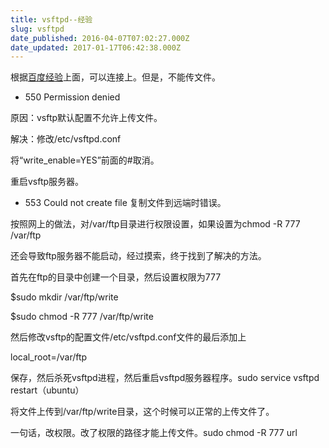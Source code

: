 ```yaml
---
title: vsftpd--经验
slug: vsftpd
date_published: 2016-04-07T07:02:27.000Z
date_updated: 2017-01-17T06:42:38.000Z
---
```


根据[百度经验](http://jingyan.baidu.com/article/67508eb4d6c4fd9ccb1ce470.html)上面，可以连接上。但是，不能传文件。

- 550 Permission denied

原因：vsftp默认配置不允许上传文件。

解决：修改/etc/vsftpd.conf

将“write_enable=YES”前面的#取消。

重启vsftp服务器。

- 553 Could not create file 复制文件到远端时错误。

按照网上的做法，对/var/ftp目录进行权限设置，如果设置为chmod -R 777 /var/ftp

还会导致ftp服务器不能启动，经过摸索，终于找到了解决的方法。

首先在ftp的目录中创建一个目录，然后设置权限为777

$sudo mkdir /var/ftp/write

$sudo chmod -R 777 /var/ftp/write

然后修改vsftp的配置文件/etc/vsftpd.conf文件的最后添加上

local_root=/var/ftp

保存，然后杀死vsftpd进程，然后重启vsftpd服务器程序。sudo service vsftpd restart（ubuntu）

将文件上传到/var/ftp/write目录，这个时候可以正常的上传文件了。

一句话，改权限。改了权限的路径才能上传文件。sudo chmod -R 777 url
